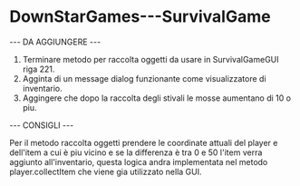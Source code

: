 # DownStarGames---SurvivalGame

--- DA AGGIUNGERE ---
1. Terminare metodo per raccolta oggetti da usare in SurvivalGameGUI riga 221.
2. Agginta di un message dialog funzionante come visualizzatore di inventario.
3. Aggingere che dopo la raccolta degli stivali le mosse aumentano di 10 o piu.


--- CONSIGLI ---

Per il metodo raccolta oggetti prendere le coordinate attuali del player e dell'item a cui è piu vicino e se la differenza è tra 0 e 50 l'item verra aggiunto all'inventario,
questa logica andra implementata nel metodo player.collectItem che viene gia utilizzato nella GUI.
